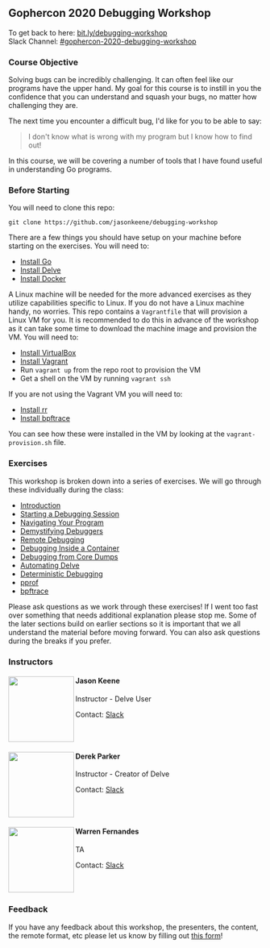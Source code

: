
## Gophercon 2020 Debugging Workshop

To get back to here: [bit.ly/debugging-workshop][bitly]  
Slack Channel: [#gophercon-2020-debugging-workshop][slack]


### Course Objective

Solving bugs can be incredibly challenging. It can often feel like our
programs have the upper hand. My goal for this course is to instill in you
the confidence that you can understand and squash your bugs, no matter how
challenging they are.

The next time you encounter a difficult bug, I'd like for you to be able to
say:

> I don't know what is wrong with my program but I know how to find out!

In this course, we will be covering a number of tools that I have found
useful in understanding Go programs.

### Before Starting

You will need to clone this repo:

```
git clone https://github.com/jasonkeene/debugging-workshop
```

There are a few things you should have setup on your machine before starting
on the exercises. You will need to:

- [Install Go][install-go]
- [Install Delve][install-delve]
- [Install Docker][install-docker]

A Linux machine will be needed for the more advanced exercises as they
utilize capabilities specific to Linux. If you do not have a Linux machine
handy, no worries. This repo contains a `Vagrantfile` that will provision a
Linux VM for you. It is recommended to do this in advance of the workshop as
it can take some time to download the machine image and provision the VM. You
will need to:

- [Install VirtualBox][install-virtualbox]
- [Install Vagrant][install-vagrant]
- Run `vagrant up` from the repo root to provision the VM
- Get a shell on the VM by running `vagrant ssh`

If you are not using the Vagrant VM you will need to:

- [Install rr][install-rr]
- [Install bpftrace][install-bpftrace]

You can see how these were installed in the VM by looking at the
`vagrant-provision.sh` file.

### Exercises

This workshop is broken down into a series of exercises. We will go through
these individually during the class:

- [Introduction][00]
- [Starting a Debugging Session][01]
- [Navigating Your Program][02]
- [Demystifying Debuggers][03]
- [Remote Debugging][04]
- [Debugging Inside a Container][05]
- [Debugging from Core Dumps][06]
- [Automating Delve][07]
- [Deterministic Debugging][08]
- [pprof][09]
- [bpftrace][10]

Please ask questions as we work through these exercises! If I went too fast
over something that needs additional explanation please stop me. Some of the
later sections build on earlier sections so it is important that we all
understand the material before moving forward. You can also ask questions
during the breaks if you prefer.

### Instructors

<div>

<img src="./jason-keene.jpg" width="130" height="130" align="left" />

#### Jason Keene

Instructor - Delve User

Contact: [Slack](https://gophers.slack.com/archives/D1KEZBKD0)

<br clear="left" />

</div>

<div>

<img src="./derek-parker.jpg" width="130" height="130" align="left" />

#### Derek Parker

Instructor - Creator of Delve

Contact: [Slack](https://gophers.slack.com/archives/DQU4ZQW3E)

<br clear="left" />

</div>

<div>

<img src="./warren-fernandes.jpg" width="130" height="130" align="left" />

#### Warren Fernandes

TA

Contact: [Slack](https://gophers.slack.com/archives/DCKBZL41K)

<br clear="left" />

</div>

### Feedback

If you have any feedback about this workshop, the presenters, the content,
the remote format, etc please let us know by filling out [this form][feedback]!

[bitly]: https://bit.ly/debugging-workshop
[slack]: https://gophers.slack.com/archives/C01BJJMDMB9

[install-go]: http://golang.org/dl
[install-delve]: https://github.com/go-delve/delve/tree/master/Documentation/installation
[install-docker]: https://docs.docker.com/desktop/
[install-virtualbox]: https://www.virtualbox.org/wiki/Downloads
[install-vagrant]: https://www.vagrantup.com/downloads
[install-rr]: https://rr-project.org/
[install-bpftrace]: https://github.com/iovisor/bpftrace/blob/master/INSTALL.md

[00]: https://github.com/jasonkeene/debugging-workshop/blob/master/exercises/00-introduction
[01]: https://github.com/jasonkeene/debugging-workshop/blob/master/exercises/01-starting-a-debugging-session
[02]: https://github.com/jasonkeene/debugging-workshop/blob/master/exercises/02-navigating-your-program
[03]: https://github.com/jasonkeene/debugging-workshop/blob/master/exercises/03-demystifying-debuggers
[04]: https://github.com/jasonkeene/debugging-workshop/blob/master/exercises/04-remote-debugging
[05]: https://github.com/jasonkeene/debugging-workshop/blob/master/exercises/05-debugging-inside-a-container
[06]: https://github.com/jasonkeene/debugging-workshop/blob/master/exercises/06-debugging-from-core-dumps
[07]: https://github.com/jasonkeene/debugging-workshop/blob/master/exercises/07-automating-delve
[08]: https://github.com/jasonkeene/debugging-workshop/blob/master/exercises/08-deterministic-debugging
[09]: https://github.com/jasonkeene/debugging-workshop/blob/master/exercises/09-pprof
[10]: https://github.com/jasonkeene/debugging-workshop/blob/master/exercises/10-bpftrace

[feedback]: https://forms.gle/7utCyAqPwMcPBdQJ9
